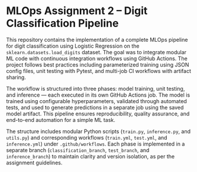 # MLOps Assignment 2 – Digit Classification Pipeline

This repository contains the implementation of a complete MLOps pipeline for digit classification using Logistic Regression on the `sklearn.datasets.load_digits` dataset. The goal was to integrate modular ML code with continuous integration workflows using GitHub Actions. The project follows best practices including parameterized training using JSON config files, unit testing with Pytest, and multi-job CI workflows with artifact sharing.

The workflow is structured into three phases: model training, unit testing, and inference — each executed in its own GitHub Actions job. The model is trained using configurable hyperparameters, validated through automated tests, and used to generate predictions in a separate job using the saved model artifact. This pipeline ensures reproducibility, quality assurance, and end-to-end automation for a simple ML task.

The structure includes modular Python scripts (`train.py`, `inference.py`, and `utils.py`) and corresponding workflows (`train.yml`, `test.yml`, and `inference.yml`) under `.github/workflows`. Each phase is implemented in a separate branch (`classification_branch`, `test_branch`, and `inference_branch`) to maintain clarity and version isolation, as per the assignment guidelines.
